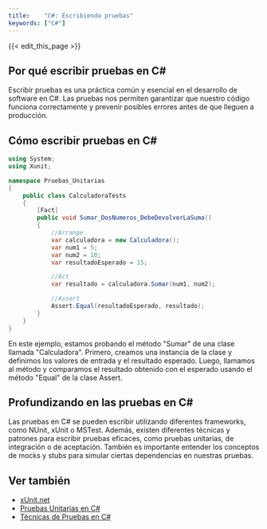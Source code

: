 ```yaml
---
title:    "C#: Escribiendo pruebas"
keywords: ["C#"]
---
```


{{< edit_this_page >}}

## Por qué escribir pruebas en C#

Escribir pruebas es una práctica común y esencial en el desarrollo de software en C#. Las pruebas nos permiten garantizar que nuestro código funciona correctamente y prevenir posibles errores antes de que lleguen a producción.

## Cómo escribir pruebas en C#

```C#
using System;
using Xunit;

namespace Pruebas_Unitarias
{
    public class CalculadoraTests
    {
        [Fact]
        public void Sumar_DosNumeros_DebeDevolverLaSuma()
        {
            //Arrange
            var calculadora = new Calculadora();
            var num1 = 5;
            var num2 = 10;
            var resultadoEsperado = 15;

            //Act
            var resultado = calculadora.Sumar(num1, num2);

            //Assert
            Assert.Equal(resultadoEsperado, resultado);
        }
    }
}
```

En este ejemplo, estamos probando el método "Sumar" de una clase llamada "Calculadora". Primero, creamos una instancia de la clase y definimos los valores de entrada y el resultado esperado. Luego, llamamos al método y comparamos el resultado obtenido con el esperado usando el método "Equal" de la clase Assert.

## Profundizando en las pruebas en C#

Las pruebas en C# se pueden escribir utilizando diferentes frameworks, como NUnit, xUnit o MSTest. Además, existen diferentes técnicas y patrones para escribir pruebas eficaces, como pruebas unitarias, de integración o de aceptación. También es importante entender los conceptos de mocks y stubs para simular ciertas dependencias en nuestras pruebas.

## Ver también

- [xUnit.net](https://xunit.net/)
- [Pruebas Unitarias en C#](https://geeks.ms/diaz/2015/06/11/introduccion-al-testing-para-desarrolladores-parte1/)
- [Técnicas de Pruebas en C#](https://marcomendez.net/pruebas-unitarias-en-net/)